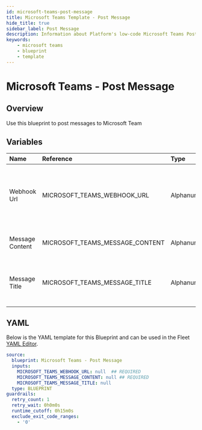 ```yaml
---
id: microsoft-teams-post-message
title: Microsoft Teams Template - Post Message
hide_title: true
sidebar_label: Post Message
description: Information about Platform's low-code Microsoft Teams Post Message blueprint. Sends a message to Microsoft Teams 
keywords:
    - microsoft teams
    - blueprint
    - template
---
```


# Microsoft Teams - Post Message

## Overview
Use this blueprint to post messages to Microsoft Team

## Variables

| Name | Reference | Type | Required | Default | Options | Description |
|:-----|:----------|:-----|:---------|:--------|:--------|:------------|
| Webhook Url | MICROSOFT_TEAMS_WEBHOOK_URL  | Alphanumeric |:white_check_mark: | - | - | The webhook url specific to the channel you wish to post a message to |
| Message Content | MICROSOFT_TEAMS_MESSAGE_CONTENT  | Alphanumeric |:white_check_mark: | - | - | The message you wish to post |
| Message Title | MICROSOFT_TEAMS_MESSAGE_TITLE  | Alphanumeric |:heavy_minus_sign: | - | - | Gives your message a title. This is bold text above your message |


## YAML
Below is the YAML template for this Blueprint and can be used in the Fleet [YAML Editor](../../reference/fleets/yaml-editor.md).
```yaml
source:
  blueprint: Microsoft Teams - Post Message
  inputs:
    MICROSOFT_TEAMS_WEBHOOK_URL: null  ## REQUIRED
    MICROSOFT_TEAMS_MESSAGE_CONTENT: null ## REQUIRED
    MICROSOFT_TEAMS_MESSAGE_TITLE: null
  type: BLUEPRINT
guardrails:
  retry_count: 1
  retry_wait: 0h0m0s
  runtime_cutoff: 0h15m0s
  exclude_exit_code_ranges:
    - '0'

```
